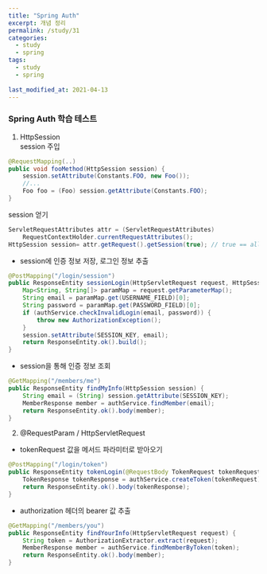 ```yaml
---
title: "Spring Auth"
excerpt: 개념 정리
permalink: /study/31
categories:
  - study
  - spring
tags:
  - study
  - spring
  
last_modified_at: 2021-04-13
---  
```

### Spring Auth 학습 테스트  
1. HttpSession  
session 주입  
```java
@RequestMapping(..)
public void fooMethod(HttpSession session) {
    session.setAttribute(Constants.FOO, new Foo());
    //...
    Foo foo = (Foo) session.getAttribute(Constants.FOO);
}
```  

session 얻기  
```java
ServletRequestAttributes attr = (ServletRequestAttributes) 
    RequestContextHolder.currentRequestAttributes();
HttpSession session= attr.getRequest().getSession(true); // true == allow create
```  

- session에 인증 정보 저장, 로그인 정보 추출  
```java
@PostMapping("/login/session")
public ResponseEntity sessionLogin(HttpServletRequest request, HttpSession session) {
    Map<String, String[]> paramMap = request.getParameterMap();
    String email = paramMap.get(USERNAME_FIELD)[0];
    String password = paramMap.get(PASSWORD_FIELD)[0];
    if (authService.checkInvalidLogin(email, password)) {
        throw new AuthorizationException();
    }
    session.setAttribute(SESSION_KEY, email);
    return ResponseEntity.ok().build();
}
```  
- session을 통해 인증 정보 조회  
```java
@GetMapping("/members/me")
public ResponseEntity findMyInfo(HttpSession session) {
    String email = (String) session.getAttribute(SESSION_KEY);
    MemberResponse member = authService.findMember(email);
    return ResponseEntity.ok().body(member);
}
```  
2. @RequestParam / HttpServletRequest  
- tokenRequest 값을 메서드 파라미터로 받아오기  
```java
@PostMapping("/login/token")
public ResponseEntity tokenLogin(@RequestBody TokenRequest tokenRequest) {
    TokenResponse tokenResponse = authService.createToken(tokenRequest);
    return ResponseEntity.ok().body(tokenResponse);
}
```  
- authorization 헤더의 bearer 값 추출  
```java
@GetMapping("/members/you")
public ResponseEntity findYourInfo(HttpServletRequest request) {
    String token = AuthorizationExtractor.extract(request);
    MemberResponse member = authService.findMemberByToken(token);
    return ResponseEntity.ok().body(member);
}
```
